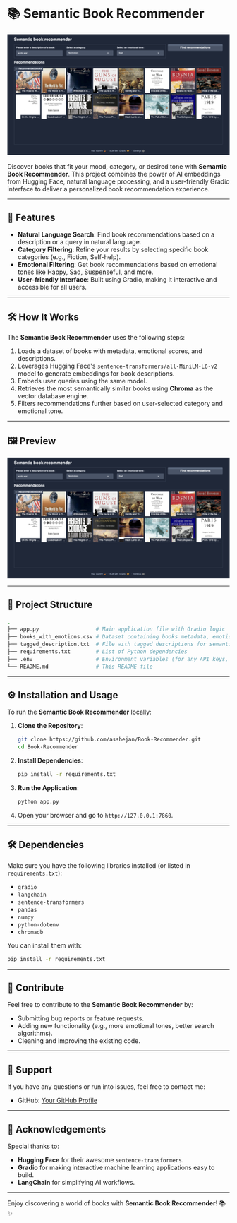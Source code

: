 # 📚 Semantic Book Recommender

![Semantic Book Recommender Preview](preview.png)

Discover books that fit your mood, category, or desired tone with **Semantic Book Recommender**. This project combines the power of AI embeddings from Hugging Face, natural language processing, and a user-friendly Gradio interface to deliver a personalized book recommendation experience.

---

## 🚀 Features

- **Natural Language Search**: Find book recommendations based on a description or a query in natural language.
- **Category Filtering**: Refine your results by selecting specific book categories (e.g., Fiction, Self-help).
- **Emotional Filtering**: Get book recommendations based on emotional tones like Happy, Sad, Suspenseful, and more.
- **User-friendly Interface**: Built using Gradio, making it interactive and accessible for all users.

---

## 🛠️ How It Works

The **Semantic Book Recommender** uses the following steps:
1. Loads a dataset of books with metadata, emotional scores, and descriptions.
2. Leverages Hugging Face's `sentence-transformers/all-MiniLM-L6-v2` model to generate embeddings for book descriptions.
3. Embeds user queries using the same model.
4. Retrieves the most semantically similar books using **Chroma** as the vector database engine.
5. Filters recommendations further based on user-selected category and emotional tone.

---

## 🖼️ Preview

![Book Recommender App Preview](preview.png)

---

## 📑 Project Structure

```bash
.
├── app.py                  # Main application file with Gradio logic
├── books_with_emotions.csv # Dataset containing books metadata, emotions, and thumbnails
├── tagged_description.txt  # File with tagged descriptions for semantic embeddings
├── requirements.txt        # List of Python dependencies
├── .env                    # Environment variables (for any API keys, if needed)
└── README.md               # This README file
```

---

## ⚙️ Installation and Usage

To run the **Semantic Book Recommender** locally:

1. **Clone the Repository**:
   ```bash
   git clone https://github.com/asshejan/Book-Recommender.git
   cd Book-Recommender
   ```

2. **Install Dependencies**:
   ```bash
   pip install -r requirements.txt
   ```

3. **Run the Application**:
   ```bash
   python app.py
   ```

4. Open your browser and go to `http://127.0.0.1:7860`.

---

## 🛠️ Dependencies

Make sure you have the following libraries installed (or listed in `requirements.txt`):
- `gradio`
- `langchain`
- `sentence-transformers`
- `pandas`
- `numpy`
- `python-dotenv`
- `chromadb`

You can install them with:
```bash
pip install -r requirements.txt
```

---


## 🙌 Contribute

Feel free to contribute to the **Semantic Book Recommender** by:
- Submitting bug reports or feature requests.
- Adding new functionality (e.g., more emotional tones, better search algorithms).
- Cleaning and improving the existing code.

---

## 📧 Support

If you have any questions or run into issues, feel free to contact me:
- GitHub: [Your GitHub Profile](https://github.com/asshejan)

---

## 🌟 Acknowledgements

Special thanks to:
- **Hugging Face** for their awesome `sentence-transformers`.
- **Gradio** for making interactive machine learning applications easy to build.
- **LangChain** for simplifying AI workflows.

---

Enjoy discovering a world of books with **Semantic Book Recommender**! 📚✨
